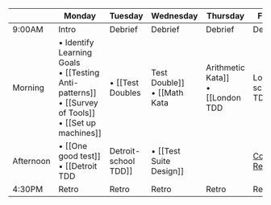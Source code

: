 |         | Monday | Tuesday | Wednesday | Thursday | Friday |
| ------  | ------ | ------- | --------- | -------- | ------ |
| 9:00AM  | Intro  |  Debrief |   Debrief   |  Debrief   | Debrief  |   
| Morning  | • Identify Learning Goals <br> • [[Testing Anti-patterns]] <br> • [[Survey of Tools]] <br> • [[Set up machines]]  | • [[Test Doubles|Test Double]] <br> • [[Math Kata|Arithmetic Kata]] <br> • [[London TDD|London-school TDD]]  |     |    | Refactoring Legacy code with tests |
| Afternoon  | • [[One good test]] <br> • [[Detroit TDD|Detroit-school TDD]] | • [[Test Suite Design]]  |     | [Code Retreat](http://coderetreat.org/about) | Open Spaces Discussion |
| 4:30PM  | Retro  | Retro   | Retro     | Retro    | Retro  |